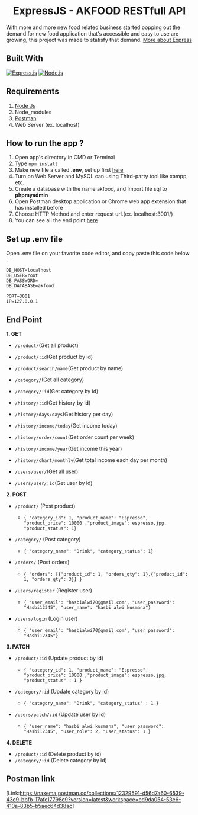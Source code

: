 <h1 align="center">ExpressJS - AKFOOD RESTfull API</h1>

With more and more new food related business started popping out the demand for new food application that's accessible and easy to use are growing, this project was made to statisfy that demand. [More about Express](https://en.wikipedia.org/wiki/Express.js)

## Built With

[![Express.js](https://img.shields.io/badge/Express.js-4.17.1-orange.svg?style=rounded-square)](https://expressjs.com/en/starter/installing.html)
[![Node.js](https://img.shields.io/badge/Node.js-v.12.18.2-green.svg?style=rounded-square)](https://nodejs.org/)

## Requirements

1. <a href="https://nodejs.org/en/download/">Node Js</a>
2. Node_modules
3. <a href="https://www.getpostman.com/">Postman</a>
4. Web Server (ex. localhost)

## How to run the app ?

1. Open app's directory in CMD or Terminal
2. Type `npm install`
3. Make new file a called **.env**, set up first [here](#set-up-env-file)
4. Turn on Web Server and MySQL can using Third-party tool like xampp, etc.
5. Create a database with the name akfood, and Import file sql to **phpmyadmin**
6. Open Postman desktop application or Chrome web app extension that has installed before
7. Choose HTTP Method and enter request url.(ex. localhost:3001/)
8. You can see all the end point [here](#end-point)

## Set up .env file

Open .env file on your favorite code editor, and copy paste this code below :

```
DB_HOST=localhost
DB_USER=root
DB_PASSWORD=
DB_DATABASE=akfood

PORT=3001
IP=127.0.0.1

```

## End Point

**1. GET**

- `/product/`(Get all product)
- `/product/:id`(Get product by id)
- `/product/search/name`(Get product by name)

- `/category/`(Get all category)
- `/category/:id`(Get category by id)

- `/history/:id`(Get history by id)
- `/history/days/days`(Get history per day)
- `/history/income/today`(Get income today)
- `/history/order/count`(Get order count per week)
- `/history/income/year`(Get income this year)
- `/history/chart/monthly`(Get total income each day per month)

- `/users/user/`(Get all user)
- `/users/user/:id`(Get user by id)

**2. POST**

- `/product/` (Post product)

  - `{ "category_id": 1, "product_name": "Espresso", "product_price": 10000 ,"product_image": espresso.jpg, "product_status": 1}`

- `/category/` (Post category)

  - `{ "category_name": "Drink", "category_status": 1}`

- `/orders/` (Post orders)

  - `{ "orders": [{"product_id": 1, "orders_qty": 1},{"product_id": 1, "orders_qty": 3}] }`

- `/users/register` (Register user)
  - `{ "user_email": "hasbialwi70@gmail.com", "user_password": "Hasbi12345", "user_name": "hasbi alwi kusmana"}`
- `/users/login` (Login user)
  - `{ "user_email": "hasbialwi70@gmail.com", "user_password": "Hasbi12345"}`

**3. PATCH**

- `/product/:id` (Update product by id)

  - `{ "category_id": 1, "product_name": "Espresso", "product_price": 10000 ,"product_image": espresso.jpg, "product_status" : 1 }`

- `/category/:id` (Update category by id)

  - `{ "category_name": "Drink", "category_status" : 1 }`

- `/users/patch/:id` (Update user by id)
  - `{ "user_name": "hasbi alwi kusmana", "user_password": "Hasbi12345", "user_role": 2, "user_status": 1 }`

**4. DELETE**

- `/product/:id` (Delete product by id)
- `/category/:id` (Delete category by id)

## Postman link

[Link:https://naxema.postman.co/collections/12329591-d56d7a60-6539-43c9-bbfb-17afc17798c9?version=latest&workspace=ed9da054-53e6-410a-83b5-b5aec64d38ac]
